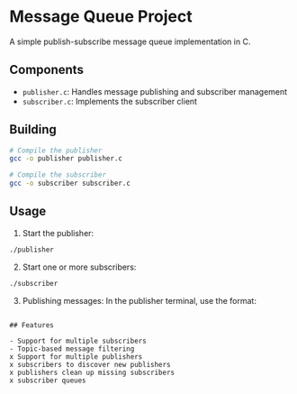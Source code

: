 # Message Queue Project

A simple publish-subscribe message queue implementation in C.

## Components

- `publisher.c`: Handles message publishing and subscriber management
- `subscriber.c`: Implements the subscriber client

## Building

```bash
# Compile the publisher
gcc -o publisher publisher.c

# Compile the subscriber
gcc -o subscriber subscriber.c
```

## Usage

1. Start the publisher:
```bash
./publisher
```

2. Start one or more subscribers:
```bash
./subscriber
```

3. Publishing messages:
In the publisher terminal, use the format: 
```

## Features

- Support for multiple subscribers
- Topic-based message filtering
x Support for multiple publishers
x subscribers to discover new publishers
x publishers clean up missing subscribers 
x subscriber queues

